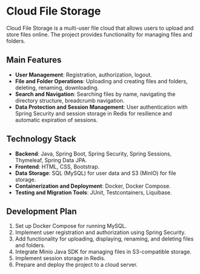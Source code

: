 # Cloud File Storage

Cloud File Storage is a multi-user file cloud that allows users to upload and store files online. The project provides functionality for managing files and folders.

## Main Features

- **User Management**: Registration, authorization, logout.
- **File and Folder Operations**: Uploading and creating files and folders, deleting, renaming, downloading.
- **Search and Navigation**: Searching files by name, navigating the directory structure, breadcrumb navigation.
- **Data Protection and Session Management**: User authentication with Spring Security and session storage in Redis for resilience and automatic expiration of sessions.

## Technology Stack

- **Backend**: Java, Spring Boot, Spring Security, Spring Sessions, Thymeleaf, Spring Data JPA.
- **Frontend**: HTML, CSS, Bootstrap.
- **Data Storage**: SQL (MySQL) for user data and S3 (MinIO) for file storage.
- **Containerization and Deployment**: Docker, Docker Compose.
- **Testing and Migration Tools**: JUnit, Testcontainers, Liquibase.

## Development Plan

1. Set up Docker Compose for running MySQL.
2. Implement user registration and authorization using Spring Security.
3. Add functionality for uploading, displaying, renaming, and deleting files and folders.
4. Integrate Minio Java SDK for managing files in S3-compatible storage.
5. Implement session storage in Redis.
6. Prepare and deploy the project to a cloud server.

